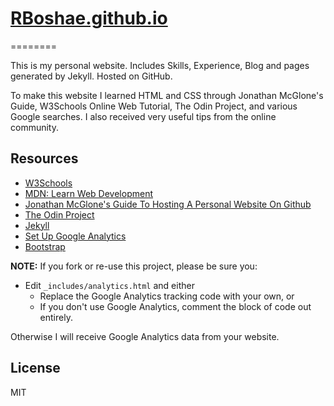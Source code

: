 # [RBoshae.github.io](https://rboshae.github.io/)
========

This is my personal website. Includes Skills, Experience, Blog and pages generated by Jekyll. Hosted on GitHub.

To make this website I learned HTML and CSS through Jonathan McGlone's Guide, W3Schools Online Web Tutorial, The Odin Project, and various Google searches. I also received very useful tips from the online community.

## Resources
  - [W3Schools](https://www.w3schools.com/)
  - [MDN: Learn Web Development](https://developer.mozilla.org/en-US/docs/Learn/Getting_started_with_the_web)
  - [Jonathan McGlone's Guide To Hosting A Personal Website On Github](http://jmcglone.com/guides/github-pages/)
  - [The Odin Project](https://www.theodinproject.com/)
  - [Jekyll](https://jekyllrb.com/)
  - [Set Up Google Analytics](https://support.google.com/analytics/answer/1042508)
  - [Bootstrap](https://getbootstrap.com/)

**NOTE:** If you fork or re-use this project, please be sure you:

* Edit `_includes/analytics.html` and either
  * Replace the Google Analytics tracking code with your own, or
  * If you don't use Google Analytics, comment the block of code out entirely.

Otherwise I will receive Google Analytics data from your website.

License
----

MIT


   [git-repo-url]: <https://github.com/RBoshae/RBoshae.github.io>
   [rick boshae]: <https://github.com/rbosahe>
